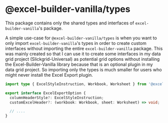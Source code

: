 # @excel-builder-vanilla/types

This package contains only the shared types and interfaces of `excel-builder-vanilla`'s package.

A simple use-case for `@excel-builder-vanilla/types` is when you want to only import `excel-builder-vanilla`'s types in order to create custom interfaces without importing the entire `excel-builder-vanilla` package. This was mainly created so that I can use it to create some interfaces in my data grid project (Slickgrid-Universal) as potential grid options without installing the Excel-Builder-Vanilla library because that is an optional plugin in my data grid project. So importing only the types is much smaller for users who might never install the Excel Export plugin.

```ts
import type { ExcelStyleInstruction, Workbook, Worksheet } from '@excel-builder-vanilla/types';

export interface ExcelExportOption {
  columnHeaderStyle?: ExcelStyleInstruction;
  customExcelHeader?: (workbook: Workbook, sheet: Worksheet) => void;

  // ....
}
```
